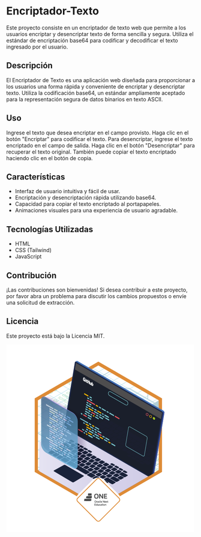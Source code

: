 ﻿# Encriptador-Texto
Este proyecto consiste en un encriptador de texto web que permite a los usuarios encriptar y desencriptar texto de forma sencilla y segura. Utiliza el estándar de encriptación base64 para codificar y decodificar el texto ingresado por el usuario.


## Descripción
El Encriptador de Texto es una aplicación web diseñada para proporcionar a los usuarios una forma rápida y conveniente de encriptar y desencriptar texto. Utiliza la codificación base64, un estándar ampliamente aceptado para la representación segura de datos binarios en texto ASCII.

## Uso
Ingrese el texto que desea encriptar en el campo provisto.
Haga clic en el botón "Encriptar" para codificar el texto.
Para desencriptar, ingrese el texto encriptado en el campo de salida.
Haga clic en el botón "Desencriptar" para recuperar el texto original.
También puede copiar el texto encriptado haciendo clic en el botón de copia.
## Características
- Interfaz de usuario intuitiva y fácil de usar.
- Encriptación y desencriptación rápida utilizando base64.
- Capacidad para copiar el texto encriptado al portapapeles.
- Animaciones visuales para una experiencia de usuario agradable.

## Tecnologías Utilizadas
- HTML
- CSS (Tailwind)
- JavaScript

## Contribución
¡Las contribuciones son bienvenidas! Si desea contribuir a este proyecto, por favor abra un problema para discutir los cambios propuestos o envíe una solicitud de extracción.


## Licencia
Este proyecto está bajo la Licencia MIT.

<div class="mx-auto ">
<img src="public/logro.png">
</div>
